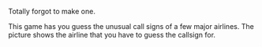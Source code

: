 Totally forgot to make one.

This game has you guess the unusual call signs of a few major airlines.
The picture shows the airline that you have to guess the callsign for. 
